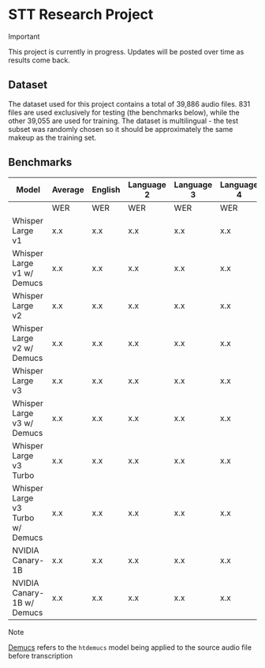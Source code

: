 # STT Research Project

> [!IMPORTANT]  
> This project is currently in progress. Updates will be posted over time as results come back.

## Dataset
The dataset used for this project contains a total of 39,886 audio files. 831 files are used exclusively for testing (the benchmarks below), while the other 39,055 are used for training. The dataset is multilingual - the test subset was randomly chosen so it should be approximately the same makeup as the training set. 

## Benchmarks

| Model                            | Average | English | Language 2 | Language 3 | Language 4 |
| -------------------------------- | ------- | ------- | ---------- | ---------- | ---------- |
|                                  | WER     | WER     | WER        | WER        | WER        |
| Whisper Large v1                 | x.x     | x.x     | x.x        | x.x        | x.x        |
| Whisper Large v1 w/ Demucs       | x.x     | x.x     | x.x        | x.x        | x.x        |
| Whisper Large v2                 | x.x     | x.x     | x.x        | x.x        | x.x        |
| Whisper Large v2 w/ Demucs       | x.x     | x.x     | x.x        | x.x        | x.x        |
| Whisper Large v3                 | x.x     | x.x     | x.x        | x.x        | x.x        |
| Whisper Large v3 w/ Demucs       | x.x     | x.x     | x.x        | x.x        | x.x        |
| Whisper Large v3 Turbo           | x.x     | x.x     | x.x        | x.x        | x.x        |
| Whisper Large v3 Turbo w/ Demucs | x.x     | x.x     | x.x        | x.x        | x.x        |
| NVIDIA Canary-1B                 | x.x     | x.x     | x.x        | x.x        | x.x        |
| NVIDIA Canary-1B w/ Demucs       | x.x     | x.x     | x.x        | x.x        | x.x        |

> [!NOTE]  
> [Demucs](https://github.com/adefossez/demucs) refers to the `htdemucs` model being applied to the source audio file before transcription

